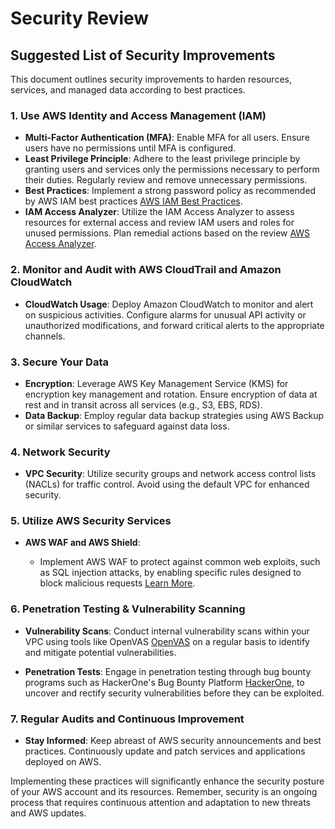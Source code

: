 # Security Review

## Suggested List of Security Improvements

This document outlines security improvements to harden resources, services, and managed data according to best practices.

### 1. Use AWS Identity and Access Management (IAM)

- **Multi-Factor Authentication (MFA)**: Enable MFA for all users. Ensure users have no permissions until MFA is configured.
- **Least Privilege Principle**: Adhere to the least privilege principle by granting users and services only the permissions necessary to perform their duties. Regularly review and remove unnecessary permissions.
- **Best Practices**: Implement a strong password policy as recommended by AWS IAM best practices [AWS IAM Best Practices](https://docs.aws.amazon.com/IAM/latest/UserGuide/best-practices.html).
- **IAM Access Analyzer**: Utilize the IAM Access Analyzer to assess resources for external access and review IAM users and roles for unused permissions. Plan remedial actions based on the review [AWS Access Analyzer](https://us-east-1.console.aws.amazon.com/access-analyzer/home?region=us-east-1).

### 2. Monitor and Audit with AWS CloudTrail and Amazon CloudWatch

- **CloudWatch Usage**: Deploy Amazon CloudWatch to monitor and alert on suspicious activities. Configure alarms for unusual API activity or unauthorized modifications, and forward critical alerts to the appropriate channels.

### 3. Secure Your Data

- **Encryption**: Leverage AWS Key Management Service (KMS) for encryption key management and rotation. Ensure encryption of data at rest and in transit across all services (e.g., S3, EBS, RDS).
- **Data Backup**: Employ regular data backup strategies using AWS Backup or similar services to safeguard against data loss.

### 4. Network Security

- **VPC Security**: Utilize security groups and network access control lists (NACLs) for traffic control. Avoid using the default VPC for enhanced security.

### 5. Utilize AWS Security Services

- **AWS WAF and AWS Shield**:

  - Implement AWS WAF to protect against common web exploits, such as SQL injection attacks, by enabling specific rules designed to block malicious requests [Learn More](https://aws.amazon.com/waf/).

### 6. Penetration Testing & Vulnerability Scanning

- **Vulnerability Scans**: Conduct internal vulnerability scans within your VPC using tools like OpenVAS [OpenVAS](https://www.openvas.org) on a regular basis to identify and mitigate potential vulnerabilities.

- **Penetration Tests**: Engage in penetration testing through bug bounty programs such as HackerOne's Bug Bounty Platform [HackerOne](https://www.hackerone.com/product/bug-bounty-platform), to uncover and rectify security vulnerabilities before they can be exploited.

### 7. Regular Audits and Continuous Improvement

- **Stay Informed**: Keep abreast of AWS security announcements and best practices. Continuously update and patch services and applications deployed on AWS.

Implementing these practices will significantly enhance the security posture of your AWS account and its resources. Remember, security is an ongoing process that requires continuous attention and adaptation to new threats and AWS updates.
